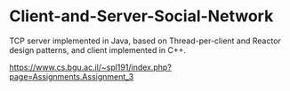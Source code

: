 # Client-and-Server-Social-Network

TCP server implemented in Java, based on Thread-per-client and Reactor design patterns, and client implemented in C++.

https://www.cs.bgu.ac.il/~spl191/index.php?page=Assignments.Assignment_3
